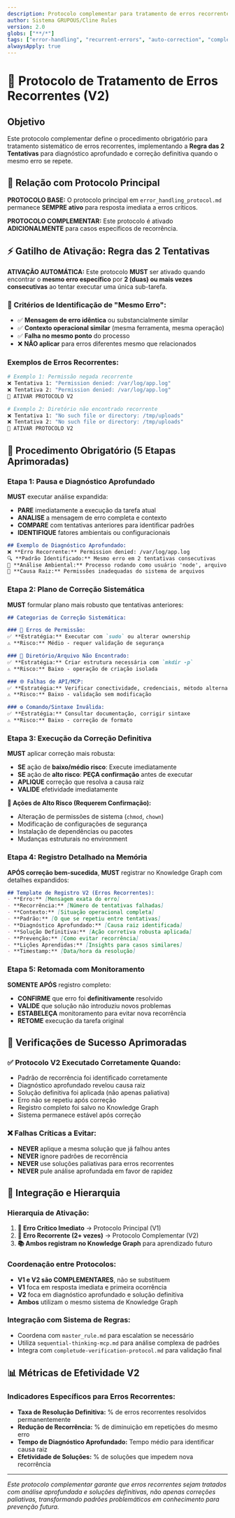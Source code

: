 ```yaml
---
description: Protocolo complementar para tratamento de erros recorrentes (Regra das 2 Tentativas)
author: Sistema GRUPOUS/Cline Rules
version: 2.0
globs: ["**/*"]
tags: ["error-handling", "recurrent-errors", "auto-correction", "complementary", "protocol"]
alwaysApply: true
---
```


# 🔄 Protocolo de Tratamento de Erros Recorrentes (V2)

## Objetivo

Este protocolo complementar define o procedimento obrigatório para tratamento sistemático de erros recorrentes, implementando a **Regra das 2 Tentativas** para diagnóstico aprofundado e correção definitiva quando o mesmo erro se repete.

## 🚨 Relação com Protocolo Principal

**PROTOCOLO BASE:** O protocolo principal em `error_handling_protocol.md` permanece **SEMPRE ativo** para resposta imediata a erros críticos.

**PROTOCOLO COMPLEMENTAR:** Este protocolo é ativado **ADICIONALMENTE** para casos específicos de recorrência.

## ⚡ Gatilho de Ativação: Regra das 2 Tentativas

**ATIVAÇÃO AUTOMÁTICA:** Este protocolo **MUST** ser ativado quando encontrar o **mesmo erro específico** por **2 (duas) ou mais vezes consecutivas** ao tentar executar uma única sub-tarefa.

### 🎯 Critérios de Identificação de "Mesmo Erro":
- ✅ **Mensagem de erro idêntica** ou substancialmente similar
- ✅ **Contexto operacional similar** (mesma ferramenta, mesma operação)
- ✅ **Falha no mesmo ponto** do processo
- ❌ **NÃO aplicar** para erros diferentes mesmo que relacionados

### Exemplos de Erros Recorrentes:
```bash
# Exemplo 1: Permissão negada recorrente
❌ Tentativa 1: "Permission denied: /var/log/app.log"
❌ Tentativa 2: "Permission denied: /var/log/app.log"
🚨 ATIVAR PROTOCOLO V2

# Exemplo 2: Diretório não encontrado recorrente
❌ Tentativa 1: "No such file or directory: /tmp/uploads"
❌ Tentativa 2: "No such file or directory: /tmp/uploads"
🚨 ATIVAR PROTOCOLO V2
```

## 🚨 Procedimento Obrigatório (5 Etapas Aprimoradas)

### Etapa 1: Pausa e Diagnóstico Aprofundado
**MUST** executar análise expandida:
- **PARE** imediatamente a execução da tarefa atual
- **ANALISE** a mensagem de erro completa e contexto
- **COMPARE** com tentativas anteriores para identificar padrões
- **IDENTIFIQUE** fatores ambientais ou configuracionais

```markdown
## Exemplo de Diagnóstico Aprofundado:
❌ **Erro Recorrente:** Permission denied: /var/log/app.log
🔍 **Padrão Identificado:** Mesmo erro em 2 tentativas consecutivas
🎯 **Análise Ambiental:** Processo rodando como usuário 'node', arquivo pertence a 'root'
🔧 **Causa Raiz:** Permissões inadequadas do sistema de arquivos
```

### Etapa 2: Plano de Correção Sistemática
**MUST** formular plano mais robusto que tentativas anteriores:

```markdown
## Categorias de Correção Sistemática:

### 🔐 Erros de Permissão:
✅ **Estratégia:** Executar com `sudo` ou alterar ownership
⚠️ **Risco:** Médio - requer validação de segurança

### 📁 Diretório/Arquivo Não Encontrado:
✅ **Estratégia:** Criar estrutura necessária com `mkdir -p`
⚠️ **Risco:** Baixo - operação de criação isolada

### 🌐 Falhas de API/MCP:
✅ **Estratégia:** Verificar conectividade, credenciais, método alternativo
⚠️ **Risco:** Baixo - validação sem modificação

### ⚙️ Comando/Sintaxe Inválida:
✅ **Estratégia:** Consultar documentação, corrigir sintaxe
⚠️ **Risco:** Baixo - correção de formato
```

### Etapa 3: Execução da Correção Definitiva
**MUST** aplicar correção mais robusta:
- **SE** ação de **baixo/médio risco**: Execute imediatamente
- **SE** ação de **alto risco**: **PEÇA confirmação** antes de executar
- **APLIQUE** correção que resolva a causa raiz
- **VALIDE** efetividade imediatamente

**🚨 Ações de Alto Risco (Requerem Confirmação):**
- Alteração de permissões de sistema (`chmod`, `chown`)
- Modificação de configurações de segurança
- Instalação de dependências ou pacotes
- Mudanças estruturais no environment

### Etapa 4: Registro Detalhado na Memória
**APÓS correção bem-sucedida**, **MUST** registrar no Knowledge Graph com detalhes expandidos:

```markdown
## Template de Registro V2 (Erros Recorrentes):
- **Erro:** [Mensagem exata do erro]
- **Recorrência:** [Número de tentativas falhadas]
- **Contexto:** [Situação operacional completa]
- **Padrão:** [O que se repetiu entre tentativas]
- **Diagnóstico Aprofundado:** [Causa raiz identificada]
- **Solução Definitiva:** [Ação corretiva robusta aplicada]
- **Prevenção:** [Como evitar recorrência]
- **Lições Aprendidas:** [Insights para casos similares]
- **Timestamp:** [Data/hora da resolução]
```

### Etapa 5: Retomada com Monitoramento
**SOMENTE APÓS** registro completo:
- **CONFIRME** que erro foi **definitivamente** resolvido
- **VALIDE** que solução não introduziu novos problemas
- **ESTABELEÇA** monitoramento para evitar nova recorrência
- **RETOME** execução da tarefa original

## 🎯 Verificações de Sucesso Aprimoradas

### ✅ Protocolo V2 Executado Corretamente Quando:
- Padrão de recorrência foi identificado corretamente
- Diagnóstico aprofundado revelou causa raiz
- Solução definitiva foi aplicada (não apenas paliativa)
- Erro não se repetiu após correção
- Registro completo foi salvo no Knowledge Graph
- Sistema permanece estável após correção

### ❌ Falhas Críticas a Evitar:
- **NEVER** aplique a mesma solução que já falhou antes
- **NEVER** ignore padrões de recorrência
- **NEVER** use soluções paliativas para erros recorrentes
- **NEVER** pule análise aprofundada em favor de rapidez

## 🔄 Integração e Hierarquia

### Hierarquia de Ativação:
1. **🚨 Erro Crítico Imediato** → Protocolo Principal (V1)
2. **🔄 Erro Recorrente (2+ vezes)** → Protocolo Complementar (V2)
3. **📚 Ambos registram no Knowledge Graph** para aprendizado futuro

### Coordenação entre Protocolos:
- **V1 e V2 são COMPLEMENTARES**, não se substituem
- **V1** foca em resposta imediata e primeira ocorrência
- **V2** foca em diagnóstico aprofundado e solução definitiva
- **Ambos** utilizam o mesmo sistema de Knowledge Graph

### Integração com Sistema de Regras:
- Coordena com `master_rule.md` para escalation se necessário
- Utiliza `sequential-thinking-mcp.md` para análise complexa de padrões
- Integra com `completude-verification-protocol.md` para validação final

## 📊 Métricas de Efetividade V2

### Indicadores Específicos para Erros Recorrentes:
- **Taxa de Resolução Definitiva:** % de erros recorrentes resolvidos permanentemente
- **Redução de Recorrência:** % de diminuição em repetições do mesmo erro
- **Tempo de Diagnóstico Aprofundado:** Tempo médio para identificar causa raiz
- **Efetividade de Soluções:** % de soluções que impedem nova recorrência

---

*Este protocolo complementar garante que erros recorrentes sejam tratados com análise aprofundada e soluções definitivas, não apenas correções paliativas, transformando padrões problemáticos em conhecimento para prevenção futura.*
